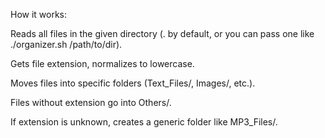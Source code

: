 
How it works:

Reads all files in the given directory (. by default, or you can pass one like ./organizer.sh /path/to/dir).

Gets file extension, normalizes to lowercase.

Moves files into specific folders (Text_Files/, Images/, etc.).

Files without extension go into Others/.

If extension is unknown, creates a generic folder like MP3_Files/.
